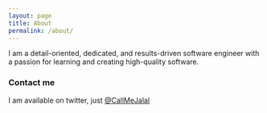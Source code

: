 ```yaml
---
layout: page
title: About
permalink: /about/
---
```


I am a detail-oriented, dedicated, and results-driven software engineer with a passion for learning and creating high-quality software.

### Contact me
I am available on twitter, just [@CallMeJalal](https://twitter.com/callmejalal)